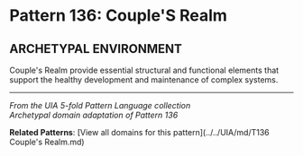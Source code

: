 # Pattern 136: Couple'S Realm

## ARCHETYPAL ENVIRONMENT

Couple's Realm provide essential structural and functional elements that support the healthy development and maintenance of complex systems.

---

*From the UIA 5-fold Pattern Language collection*  
*Archetypal domain adaptation of Pattern 136*

**Related Patterns**: [View all domains for this pattern](../../UIA/md/T136 Couple's Realm.md)